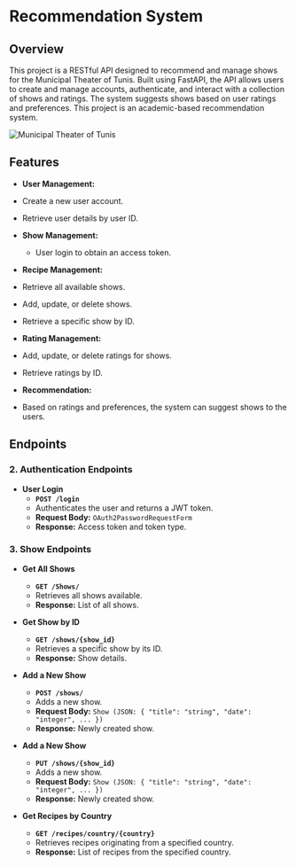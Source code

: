 
# Recommendation System

## Overview

This project is a RESTful API designed to recommend and manage shows for the Municipal Theater of Tunis. Built using FastAPI, the API allows users to create and manage accounts, authenticate, and interact with a collection of shows and ratings. The system suggests shows based on user ratings and preferences. This project is an academic-based recommendation system.

![Municipal Theater of Tunis](masra7.png "the theater")

## Features

- **User Management:**
 - Create a new user account.
- Retrieve user details by user ID.
  
- **Show Management:**
  - User login to obtain an access token.
  
- **Recipe Management:**
 - Retrieve all available shows.
 - Add, update, or delete shows.
 - Retrieve a specific show by ID.

- **Rating Management:**
- Add, update, or delete ratings for shows.
 - Retrieve ratings by ID.

- **Recommendation:**
- Based on ratings and preferences, the system can suggest shows to the users.

## Endpoints

### 2. Authentication Endpoints

- **User Login**
  - **`POST /login`**
  - Authenticates the user and returns a JWT token.
  - **Request Body:** `OAuth2PasswordRequestForm`
  - **Response:** Access token and token type.

### 3. Show Endpoints

- **Get All Shows**
  - **`GET /Shows/`**
  - Retrieves all shows available.
  - **Response:** List of all shows.

- **Get Show by ID**
  - **`GET /shows/{show_id}`**
  - Retrieves a specific show by its ID.
  - **Response:** Show details.

- **Add a New Show**
  - **`POST /shows/`**
  - Adds a new show.
  - **Request Body:** `Show (JSON: { "title": "string", "date": "integer", ... })`
  - **Response:** Newly created show.

- **Add a New Show**
  - **`PUT /shows/{show_id}`**
  - Adds a new show.
  - **Request Body:** `Show (JSON: { "title": "string", "date": "integer", ... })`
  - **Response:** Newly created show.


- **Get Recipes by Country**
  - **`GET /recipes/country/{country}`**
  - Retrieves recipes originating from a specified country.
  - **Response:** List of recipes from the specified country.
